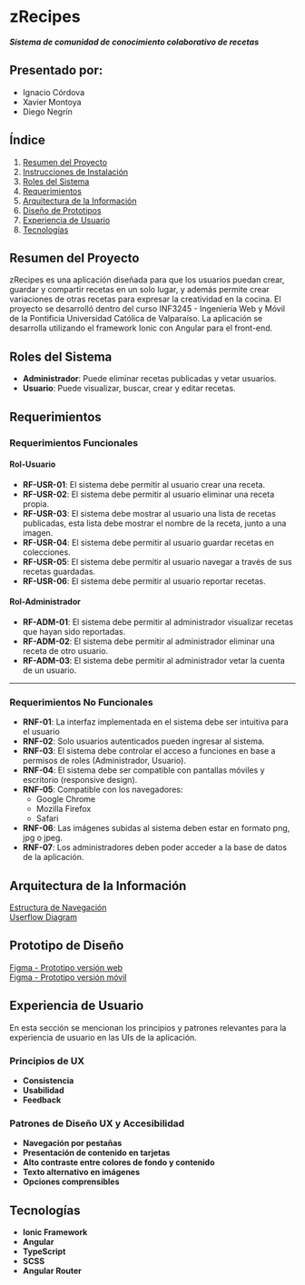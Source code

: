 # zRecipes
***Sistema de comunidad de conocimiento colaborativo de recetas***

## Presentado por:
- Ignacio Córdova
- Xavier Montoya
- Diego Negrín

## Índice
1. [Resumen del Proyecto](#resumen-del-proyecto)
2. [Instrucciones de Instalación](#instrucciones-de-instalación)
3. [Roles del Sistema](#roles-del-sistema)
4. [Requerimientos](#requerimientos)
5. [Arquitectura de la Información](#arquitectura-de-la-información)
6. [Diseño de Prototipos](#prototipo-de-diseño)
7. [Experiencia de Usuario](#experiencia-de-usuario)
8. [Tecnologías](#tecnologías)


## Resumen del Proyecto
zRecipes es una aplicación diseñada para que los usuarios puedan crear, guardar y compartir recetas en un solo lugar, y además permite crear variaciones de otras recetas para expresar la creatividad en la cocina. El proyecto se desarrolló dentro del curso INF3245 - Ingeniería Web y Móvil de la Pontificia Universidad Católica de Valparaíso. La aplicación se desarrolla utilizando el framework Ionic con Angular para el front-end.

## Roles del Sistema
- **Administrador**: Puede eliminar recetas publicadas y vetar usuarios.
- **Usuario**: Puede visualizar, buscar, crear y editar recetas.

## Requerimientos

### Requerimientos Funcionales

#### Rol-Usuario

- **RF-USR-01**: El sistema debe permitir al usuario crear una receta.
- **RF-USR-02**: El sistema debe permitir al usuario eliminar una receta propia.
- **RF-USR-03**: El sistema debe mostrar al usuario una lista de recetas publicadas, esta lista debe mostrar el nombre de la receta, junto a una imagen.
- **RF-USR-04**: El sistema debe permitir al usuario guardar recetas en colecciones.
- **RF-USR-05**: El sistema debe permitir al usuario navegar a través de sus recetas guardadas.
- **RF-USR-06**: El sistema debe permitir al usuario reportar recetas.


#### Rol-Administrador
- **RF-ADM-01**: El sistema debe permitir al administrador visualizar recetas que hayan sido reportadas.
- **RF-ADM-02**: El sistema debe permitir al administrador eliminar una receta de otro usuario.
- **RF-ADM-03**: El sistema debe permitir al administrador vetar la cuenta de un usuario.
---

### Requerimientos No Funcionales

- **RNF-01**: La interfaz implementada en el sistema debe ser intuitiva para el usuario 
- **RNF-02**:  Solo usuarios autenticados pueden ingresar al sistema.
- **RNF-03**: El sistema debe controlar el acceso a funciones en base a permisos de roles (Administrador, Usuario).
- **RNF-04**: El sistema debe ser compatible con pantallas móviles y escritorio (responsive design).
- **RNF-05**:  Compatible con los navegadores:
    - Google Chrome
    - Mozilla Firefox
    - Safari
- **RNF-06**:  Las imágenes subidas al sistema deben estar en formato png, jpg o jpeg.
- **RNF-07**: Los administradores deben poder acceder a la base de datos de la aplicación.


## Arquitectura de la Información 
[Estructura de Navegación](https://whimsical.com/web-y-movil-PZuFpkK7MZCCMFupwKgkWc)\
[Userflow Diagram](https://whimsical.com/web-y-movil-2-GQ7umSDjNrvn2kFVQ4VMbQ)

## Prototipo de Diseño 
[Figma - Prototipo versión web](https://www.figma.com/proto/Jmyy4ZCMmLQWhFumfUQfd6/zRecipes?node-id=3396-4412&t=Sekj0D7XzfvoQ3X9-1&scaling=min-zoom&content-scaling=fixed&page-id=0%3A1&starting-point-node-id=3396%3A4412)\
[Figma - Prototipo versión móvil](https://www.figma.com/proto/Jmyy4ZCMmLQWhFumfUQfd6/zRecipes?node-id=5331-1801&p=f&t=ae14TDLrTogItKkq-1&scaling=min-zoom&content-scaling=fixed&page-id=5331%3A1554)

## Experiencia de Usuario
En esta sección se mencionan los principios y patrones relevantes para la experiencia de usuario en las UIs de la aplicación. 

### Principios de UX
- **Consistencia**
- **Usabilidad**
- **Feedback**

### Patrones de Diseño UX y Accesibilidad
- **Navegación por pestañas**
- **Presentación de contenido en tarjetas**
- **Alto contraste entre colores de fondo y contenido**
- **Texto alternativo en imágenes**
- **Opciones comprensibles**

## Tecnologías
- **Ionic Framework**
- **Angular**
- **TypeScript**
- **SCSS**
- **Angular Router**
